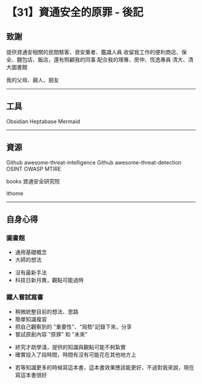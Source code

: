 # 【31】資通安全的原罪 - 後記

## 致謝

提供資通安相關的民間駭客、資安業者、鑑識人員
收留我工作的便利商店、保全、麵包店、飯店，還有照顧我的同事
配合我的理專、房仲、恆逸專員
清大、清大圖書館

我的父母、親人、朋友

---

## 工具
Obsidian
Heptabase
Mermaid

---

## 資源
Github awesome-threat-intelligence
Github awesome-threat-detection
OSINT
OWASP
MTIRE

books
資通安全研究院

ithome

---

## 自身心得

### 圖書館

+ 通用基礎概念
+ 大師的想法
- 沒有最新手法
- 科技日新月異，觀點可能過時

### 鐵人嘗試寫書

+ 稍微統整目前的想法、思路
+ 簡單知識複習
+ 把自己觀察到的 "重要性"、"局勢"記錄下來，分享
+ 嘗試原創內容 "原罪" 和 "未來"
- 終究才疏學淺，提供的知識與觀點可能不夠紮實
- 確實投入了段時間，時間有沒有可能花在其他地方上
* 若等知識更多的時候寫這本書，這本書效果應該能更好，不過對我來說，現在寫這本書很好
 

